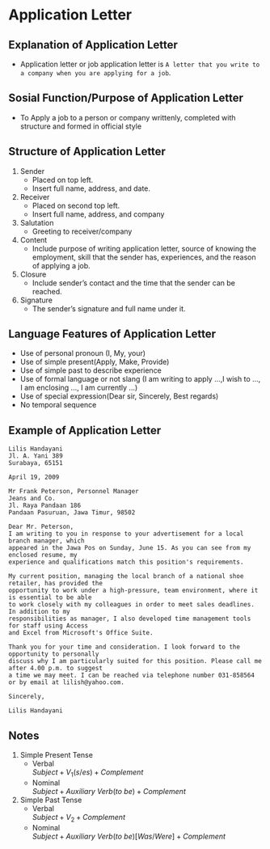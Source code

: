 # Application Letter
## Explanation of Application Letter
- Application letter or job application letter is `A letter that you write to a company when you are applying for a job`.

## Sosial Function/Purpose of Application Letter
- To Apply a job to a person or company writtenly, completed with structure and formed in official style


## Structure of Application Letter
1. Sender
   - Placed on top left.
   - Insert full name, address, and date.
2. Receiver
   - Placed on second top left.
   - Insert full name, address, and company
3. Salutation
   - Greeting to receiver/company
4. Content
   - Include purpose of writing application letter, source of knowing the employment, skill that the sender has, experiences, and the reason of applying a job.
5. Closure
   - Include sender’s contact and the time that the sender can be reached.
6. Signature
   - The sender’s signature and full name under it.

## Language Features of Application Letter
- Use of personal pronoun (I, My, your)
- Use of simple present(Apply, Make, Provide)
- Use of simple past to describe experience
- Use of formal language or not slang (I am writing to apply ...,I wish to ..., I am enclosing ..., I am currently ...)
- Use of special expression(Dear sir, Sincerely, Best regards)
- No temporal sequence

## Example of Application Letter
```
Lilis Handayani		 
Jl. A. Yani 389
Surabaya, 65151

April 19, 2009

Mr Frank Peterson, Personnel Manager 		
Jeans and Co.
Jl. Raya Pandaan 186
Pandaan Pasuruan, Jawa Timur, 98502

Dear Mr. Peterson,
I am writing to you in response to your advertisement for a local branch manager, which
appeared in the Jawa Pos on Sunday, June 15. As you can see from my enclosed resume, my
experience and qualifications match this position's requirements.

My current position, managing the local branch of a national shoe retailer, has provided the
opportunity to work under a high-pressure, team environment, where it is essential to be able
to work closely with my colleagues in order to meet sales deadlines. In addition to my
responsibilities as manager, I also developed time management tools for staff using Access
and Excel from Microsoft's Office Suite.

Thank you for your time and consideration. I look forward to the opportunity to personally
discuss why I am particularly suited for this position. Please call me after 4.00 p.m. to suggest
a time we may meet. I can be reached via telephone number 031-858564 or by email at lilish@yahoo.com.

Sincerely, 

Lilis Handayani  
```

## Notes
1. Simple Present Tense
   - Verbal<br>
     $Subject + V_1(s/es) + Complement$
   - Nominal<br>
     $Subject + Auxiliary\ Verb (to\ be) + Complement$ 
2. Simple Past Tense
   - Verbal<br>
     $Subject + V_2 + Complement$
   - Nominal<br>
     $Subject + Auxiliary\ Verb (to\ be)[Was/Were] + Complement$
   
